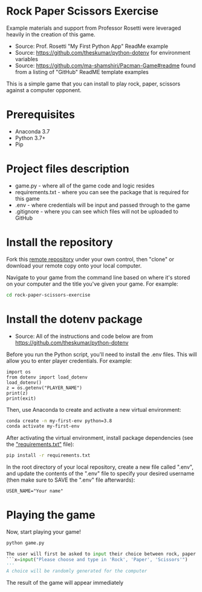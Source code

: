 # Rock Paper Scissors Exercise
Example materials and support from Professor Rosetti were leveraged heavily in the creation of this game.
+ Source: Prof. Rosetti "My First Python App" ReadMe example
+ Source: https://github.com/theskumar/python-dotenv for environment variables
+ Source: https://github.com/ma-shamshiri/Pacman-Game#readme found from a listing of "GitHub" ReadME template examples

This is a simple game that you can install to play rock, paper, scissors against a computer opponent.

# Prerequisites
+ Anaconda 3.7
+ Python 3.7+
+ Pip

# Project files description
+ game.py - where all of the game code and logic resides
+ requirements.txt - where you can see the package that is required for this game
+ .env - where credentials will be input and passed through to the game
+ .gitignore - where you can see which files will not be uploaded to GitHub


# Install the repository
Fork this [remote repository](https://github.com/carlsonclaire/rock-paper-scissors-exercise-CC) under your own control, then "clone" or download your remote copy onto your local computer.

Navigate to your game from the command line based on where it's stored on your computer and the title you've given your game. For example:

```sh
cd rock-paper-scissors-exercise
```

# Install the dotenv package
+ Source: All of the instructions and code below are from https://github.com/theskumar/python-dotenv

Before you run the Python script, you'll need to install the .env files. This will allow you to enter player credentials. For example:

```
import os
from dotenv import load_dotenv
load_dotenv()
z = os.getenv("PLAYER_NAME")
print(z)
print(exit)
```
Then, use Anaconda to create and activate a new virtual environment:

```sh
conda create -n my-first-env python=3.8
conda activate my-first-env
```

After activating the virtual environment, install package dependencies (see the ["requirements.txt"](/requirements.txt) file):

```sh
pip install -r requirements.txt
```

In the root directory of your local repository, create a new file called ".env", and update the contents of the ".env" file to specify your desired username (then make sure to SAVE the ".env" file afterwards):

    USER_NAME="Your name"

# Playing the game
Now, start playing your game!
```py
python game.py

The user will first be asked to input their choice between rock, paper or scissors
```x=input("Please choose and type in 'Rock', 'Paper', 'Scissors'")
'''
A choice will be randomly generated for the computer
```
The result of the game will appear immediately
```
